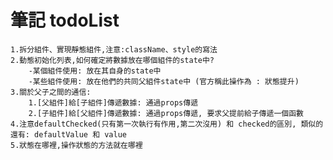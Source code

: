 # 筆記 todoList
    1.拆分組件、實現靜態組件,注意:className、style的寫法
    2.動態初始化列表,如何確定將數據放在哪個組件的state中?
        -某個組件使用: 放在其自身的state中
        -某些組件使用: 放在他們的共同父組件state中 (官方稱此操作為 : 狀態提升)
    3.關於父子之間的通信:
        1.[父組件]給[子組件]傳遞數據: 通過props傳遞
        2.[子組件]給[父組件]傳遞數據: 通過props傳遞, 要求父提前給子傳遞一個函數
    4.注意defaultChecked(只有第一次執行有作用,第二次沒用) 和 checked的區別, 類似的還有: defaultValue 和 value
    5.狀態在哪裡,操作狀態的方法就在哪裡